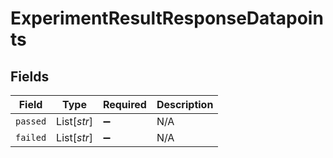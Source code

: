 # ExperimentResultResponseDatapoints


## Fields

| Field              | Type               | Required           | Description        |
| ------------------ | ------------------ | ------------------ | ------------------ |
| `passed`           | List[*str*]        | :heavy_minus_sign: | N/A                |
| `failed`           | List[*str*]        | :heavy_minus_sign: | N/A                |